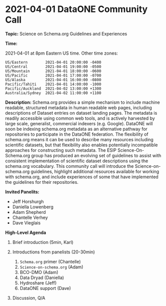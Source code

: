 # 2021-04-01 DataONE Community Call

**Topic:** Science on Schema.org Guidelines and Experiences

**Time:**

2021-04-01 at 8pm Eastern US time. Other time zones:
```
US/Eastern        2021-04-01 20:00:00 -0400
US/Central        2021-04-01 19:00:00 -0500
US/Mountain       2021-04-01 18:00:00 -0600
US/Pacific        2021-04-01 17:00:00 -0700
US/Alaska         2021-04-01 16:00:00 -0800
Pacific/Tahiti    2021-04-01 14:00:00 -1000
Pacific/Auckland  2021-04-02 13:00:00 +1300
Australia/Sydney  2021-04-02 11:00:00 +1100
```

**Description:** Schema.org provides a simple mechanism to include machine readable, structured metadata in human readable web pages, including descriptions of Dataset entries on dataset landing pages. The metadata is readily accessible using common web tools, and is actively harvested by large scale, generalist, commercial indexers (e.g. Google). DataONE will soon be indexing schema.org metadata as an alternative pathway for repositories to participate in the DataONE federation. The flexibility of schema.org means it can be used to describe many resources including scientific datasets, but that flexibility also enables potentially incompatible approaches for constructing such metadata. The ESIP Science-On-Schema.org group has produced an evolving set of guidelines to assist with consistent implementation of scientific dataset descriptions using the schema.org vocabulary. This community call will introduce the Science-on-schema.org guidelines, highlight additional resources available for working with schema.org, and include experiences of some that have implemented the guidelines for their repositories.

**Invited Panelits:**

* Jeff Horshurgh
* Daniella Lowenberg
* Adam Shepherd
* Chantelle Verhey
* Dave Vieglais

**High-Level Agenda**

1. Brief introduction (5min, Karl)
2. Introductions from panelists (20-30min)

   1. `Schema.org` primer (Chantelle)
   2. `Science-on-schema.org` (Adam)
   3. BCO-DMO (Adam)
   4. Data Dryad (Daniella)
   5. Hydroshare (Jeff)
   6. DataONE support (Dave)

3. Discussion, Q/A




